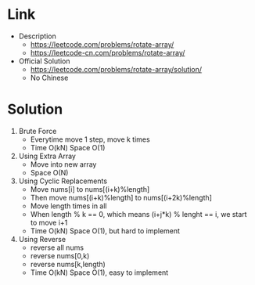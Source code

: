 # Link
- Description
    - https://leetcode.com/problems/rotate-array/
    - https://leetcode-cn.com/problems/rotate-array/
- Official Solution
    - https://leetcode.com/problems/rotate-array/solution/
    - No Chinese

# Solution
1. Brute Force
    - Everytime move 1 step, move k times
    - Time O(kN) Space O(1)
1. Using Extra Array
    - Move into new array
    - Space O(N)
1. Using Cyclic Replacements
    - Move nums[i] to nums[(i+k)%length]
    - Then move nums[(i+k)%length] to nums[(i+2k)%length]
    - Move length times in all
    - When length % k == 0, which means (i+j*k) % lenght == i, we start to move i+1
    - Time O(kN) Space O(1), but hard to implement
1. Using Reverse
    - reverse all nums
    - reverse nums[0,k)
    - reverse nums[k,length)
    - Time O(kN) Space O(1), easy to implement